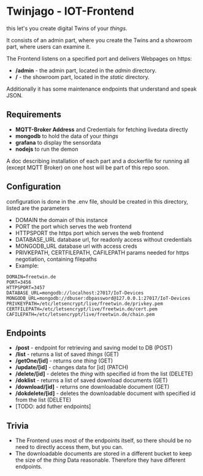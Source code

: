 # Twinjago - IOT-Frontend

this let's you create digital Twins of your _things_.

It consists of an admin part, where you create the Twins and a showroom part, where users can examine it.

The Frontend listens on a specified port and delivers Webpages on https:
- **/admin** - the admin part, located in the _admin_ directory.
- **/** - the showroom part, located in the _static_ directory.

Additionally it has some maintenance endpoints that understand and speak JSON.

## Requirements
- **MQTT-Broker Address** and Credentials for fetching livedata directly
- **mongodb** to hold the data of your _things_
- **grafana** to display the sensordata
- **nodejs** to run the demon

A doc describing installation of each part and a dockerfile for running all (except MQTT Broker) on one host will be part of this repo soon.

## Configuration
configuration is done in the .env file, should be created in this directory, listed are the parameters
- DOMAIN the domain of this instance
- PORT the port which serves the web frontend
- HTTPSPORT the https port which serves the web frontend
- DATABASE_URL database url, for readonly access without credentials
- MONGODB_URL database url with access creds
- PRIVKEPATH, CERTFILEPATH, CAFILEPATH params needed for https negotiation, containing filepaths
- Example:
```
DOMAIN=freetwin.de
PORT=3456
HTTPSPORT=3457
DATABASE_URL=mongodb://localhost:27017/IoT-Devices
MONGODB_URL=mongodb://dbuser:dbpassword@127.0.0.1:27017/IoT-Devices
PRIVKEYPATH=/etc/letsencrypt/live/freetwin.de/privkey.pem
CERTFILEPATH=/etc/letsencrypt/live/freetwin.de/cert.pem
CAFILEPATH=/etc/letsencrypt/live/freetwin.de/chain.pem
```

## Endpoints

- **/post** - endpoint for retrieving and saving model to DB (POST)
- **/list** - returns a list of saved _things_  (GET)
- **/getOne/\[id\]** - returns one _thing_  (GET)
- **/update/\[id\]** - changes data for \[id\]  (PATCH)
- **/delete/\[id\]** - deletes the _thing_ with specified id from the list (DELETE)
- **/doklist** - returns a list of saved download documents (GET)
- **/download/\[id\]** - returns one downloadable document (GET)
- **/dokdelete/\[id\]** - deletes the downloadable document with specified id from the list  (DELETE)
- \[TODO: add futher endpoints\]

## Trivia

- The Frontend uses most of the endpoints itself, so there should be no need to directly access them, but you can.
- The downloadable documents are stored in a different bucket to keep the size of the _thing_ Data reasonable. Therefore they have different endpoints.

